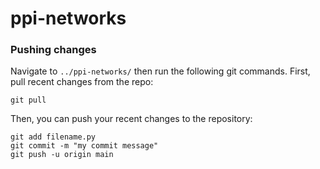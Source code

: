 # ppi-networks
### Pushing changes
Navigate to `../ppi-networks/` then run the following git commands. First, pull recent changes from the repo:
```
git pull
```
Then, you can push your recent changes to the repository:
```
git add filename.py
git commit -m "my commit message"
git push -u origin main
```
